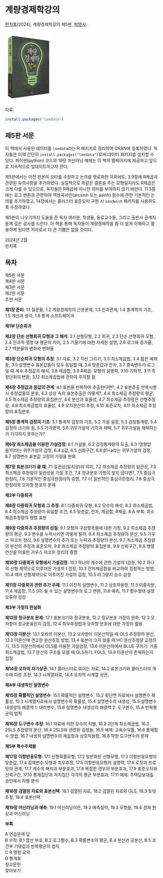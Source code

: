 # 계량경제학강의

[한치록][home](2024), 계량경제학강의 제5판, [박영사][pybook].

<img src="v5-cover.jpg" border="0" height="230" />

자료:
```r
install.packages('loedata')
```

## 제5판 서문

이 책에서 사용된 데이터를 `loedata`라는 R 패키지로 정리하여 CRAN에
등록하였다. 독자들은 이제 간단히
`install.packages("loedata")`로써 데이터 패키지를 설치할 수
있다. 파이썬(python) 코드와 19장 머신러닝 예제는 이 책의 웹페이지에
제공하고 앞으로 지속적으로 업데이트하고자 한다.

제5판에서는 이전 판본의 오타를 수정하고 논의를 명료화한 이외에도,
3.9절에 R제곱과 관련된 유의사항을 추가하였다. 실질적으로 똑같은 결론을
주는 모형일지라도 R제곱은 크게 다를 수 있으므로, 독자들은 R제곱에
지나친 의미를 부여하지 않기 바란다. 11.5절에는 로그 변환과 관련하여
역쌍곡사인(arcsinh 또는 asinh) 함수에 관한 기본적인 논의를 추가하였고,
14장에서는 클러스터 표준오차 구현 시 `sandwich` 패키지를
사용하도록 수정하였다.

제5판이 나오기까지 도움을 준 독자 여러분, 학생들, 동료교수들, 그리고
출판사 관계자들께 깊은 감사를 드린다. 이 책을 통해 독자들이
계량경제학을 좀 더 쉽게 이해하고 활용하게 된다면 저자로서 더 큰 기쁨은
없을 것이다.

2024년 2월<br />
한치록

## 목차

제5판 서문<br />
제4판 서문<br />
제3판 서문<br />
제2판 서문<br />
초판 서문


**제1장 준비**:
1.1 질문들,
1.2 계량경제학의 근본문제,
1.3 인과관계,
1.4 통계학의 기초,
1.5 계산과 생각,
1.6 통계 소프트웨어 R

**제1부 단순회귀**

**제2장 단순 선형회귀 모형과 그 해석**:
2.1 선형모형,
2.2 회귀,
2.3 단순 선형회귀 모형,
2.4 인과적 영향 대 평균의 차이,
2.5 기울기에 대한 자세한 설명,
2.6 로그와 증가율,
2.7 백분율의 변화와 변화율

**제3장 단순회귀 모형의 추정**:
3.1 자료,
3.2 직선 그리기,
3.3 최소제곱법,
3.4 짧은 예제들,
3.5 설명변수 표본값들이 모두 동일할 때,
3.6 맞춘값과 잔차,
3.7 종속변수가 로그일 때 계수 추정값의 해석,
3.8 제곱합,
3.9 R제곱: 모형의 설명력,
3.10 기하학,
3.11 측정단위의 변환,
3.12 최소제곱법에 관하여 주의할 점

**제4장 추정값과 참값의 관계**:
4.1 표본을 반복하여 추출한다면?,
4.2 표본추출 반복시행 시 추정값들의 분포,
4.3 상상 속의 표본추출은 어떻게?,
4.4 최소제곱 추정량의 평균,
4.5 최소제곱 추정량의 표집분산,
4.6 분산과 효율성,
4.7 최소제곱 추정량은 선형추정량,
4.8 최소제곱법의 효율성,
4.9 오차분산의 추정,
4.10 표준오차,
4.11 최소제곱 추정량의 표집분포

**제5장 통계적 검정의 기초**:
5.1 통계적 검정의 기초,
5.2 가설 설정,
5.3 검정통계량,
5.4 검정의 크기와 힘,
5.5 기각영역,
5.6 귀무가설의 기각과 채택,
5.7 귀무가설을 채택하는가 기각하지 못하는가?

**제6장 최소제곱을 이용한 가설검정**:
6.1 가설들,
6.2 검정통계량의 도출,
6.3 ‘영향없음’이라는 귀무가설의 검정,
6.4 p값,
6.5 신뢰구간,
6.6 β1=a라는 귀무가설의 검정,
6.7 설명변수 표본값 고정의 가정을 완화

**제7장 표본크기가 클 때**:
7.1 일관성(일치성)의 의미,
7.2 최소제곱 추정량의 일관성,
7.3 최소제곱 추정량이 일관성을 가질 조건,
7.4 정규분포 가정이 맞지 않다면?,
7.5 중심극한정리,
7.6 기본적인 중심극한정리의 증명,
7.7 더 일반적인 중심극한정리,
7.8 중심극한정리와 오차항 분포의 문제

**제2부 다중회귀**

**제8장 다중회귀 모형과 그 추정**:
8.1 다중회귀 모형,
8.2 모수의 해석,
8.3 최소제곱법,
8.4 최소제곱 추정량이 유일할 조건,
8.5 맞춘값, 잔차, 제곱합, R제곱,
8.A 부록: 최소제곱추정량의 행렬 표현

**제9장 다중회귀 추정량의 성질**:
9.1 모형의 구성항목들에 대한 가정,
9.2 최소제곱 추정량의 평균,
9.3 변수를 누락시키면 어떻게 될까,
9.4 최소제곱 추정량의 분산,
9.5 가우스 마코프 정리,
9.6 설명변수의 추가 또는 누락과 추정량의 분산,
9.7 최소제곱 추정량의 분산의 추정과 표준오차,
9.8 최소제곱 추정량의 표집분포,
9.9 신뢰구간,
9.A 행렬연산을 이용한 가우스 마코프 정리의 증명

**제10장 다중회귀 모형에서 가설검정**:
10.1 하나의 계수에 관한 가설의 t검정,
10.2 하나의 선형 제약으로 이루어진 가설의 t 검정,
10.3 잔차제곱합을 비교하여 검정하는 방법,
10.4 여러 선형제약으로 이루어진 가설의 검정,
10.5 라그랑지 승수 검정

**제11장 다중회귀 관련 추가 주제**:
11.1 이진적 설명변수,
11.2 상호작용항,
11.3 이중차분,
11.4 제곱항,
11.5 0이 될 수 있는 설명변수의 로그 변환,
11.6 예측,
11.7 함수형태 설정 오류의 검정

**제3부 가정의 현실화**

**제12장 정규분포 문제**:
12.1 표본크기와 정규분포,
12.2 정규분포 가정의 완화,
12.3 오차항이 정규분포인지 검정,
12.4 최우추정법과 오차항 분포에 대한 가정의 활용

**제13장 이분산**:
13.1 오차의 이분산,
13.2 오차항이 이분산적일 때 OLS 추정량의 분산,
13.3 이분산에 견고한 분산추정 방법,
13.4 표본이 크지 않을 때 HC 분산추정량 교정하기,
13.5 이분산하에서 OLS를 이용한 가설검정,
13.6 이분산하에서 BLUE 구하기: 가중최소제곱법,
13.7 분산의 구조를 모를 때 GLS하기: FGLS,
13.8 이분산이 존재하는지 검정

**제14장 오차의 자기상관**:
14.1 클러스터로 묶이는 자료,
14.2 표본크기와 클러스터의 개수에 따른 조정,
14.3 시계열자료,
14.4 오차의 시계열 상관,

**제4부 내생적인 설명변수**

**제15장 확률적인 설명변수**:
15.1 확률적인 설명변수,
15.2 횡단면 자료에서 설명변수 확률성,
15.3 시계열자료에서 설명변수의 확률성,
15.4 설명변수의 내생성,
15.5 설명변수 내생성의 해결책 1: 대리변수,
15.6 설명변수 내생성의 해결책 2: 도구변수,
15.A 반복평균의 법칙

**제16장 도구변수 추정**:
16.1 자료에 의한 모수의 식별,
16.2 2단계 최소제곱법,
16.3 2SLS 추정량의 분산,
16.4 2SLS와 관련된 검정들,
16.5 예제: 교육수익률,
16.6 통제함수 방법,
16.7 내생적 설명변수의 제곱항과 상호작용항,
16.8 약한 도구변수의 문제

**제5부 특수주제들**

**제17장 이항반응모형**:
17.1 선형확률모형,
17.2 일반화된 선형모형,
17.3 이항반응모형의 맞춘값,
17.4 잠재변수 모형과 최우추정,
17.5 이항반응모형의 설명력,
17.6 로짓과 프로빗의 관계,
17.7 계수의 해석과 부분효과,
17.8 복잡한 경우의 부분효과,
17.9 표준오차와 신뢰구간,
17.10 통제집단과 처치집단 각각의 평균 부분효과,
17.11 예제: 주택담보대출 승인에서 차별 분석

**제18장 검열된 자료와 표본선택**:
18.1 검열된 자료,
18.2 검열된 자료와 OLS,
18.3 토빗 추정,
18.4 표본선택

**제19장 머신러닝과 예측**:
19.1 머신러닝이란,
19.2 예측실력,
19.3 모형들,
19.4 경제 현상과 머신러닝

**부록**

A 연습문제 답<br />
B 수학:
B.1 합산 부호,
B.2 로그함수,
B.3 확률변수의 평균,
B.4 분산과 공분산,
B.5 조건부 기댓값과 반복평균의 법칙<br />
C R 명령 요약<br />
D 통계표<br />
참고문헌<br />
찾아보기

[home]: https://chan079.github.io
[pybook]: https://www.pybook.co.kr/mall/book/field?goodsno=2198
